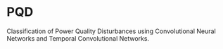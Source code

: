 # PQD
Classification of Power Quality Disturbances using Convolutional Neural Networks and Temporal Convolutional Networks.
